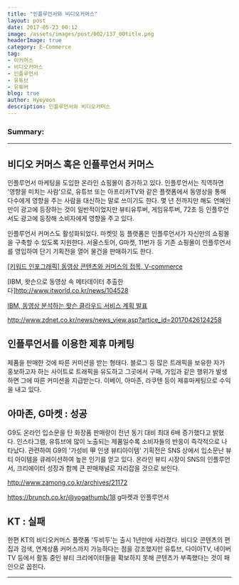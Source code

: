 ```yaml
---
title: "인플루언서와 비디오커머스"
layout: post
date: 2017-05-23 00:12
image: /assets/images/post/002/137_00title.png
headerImage: true
category: E-Commerce
tag:
- 이커머스
- 비디오커머스
- 인플루언서
- 유튜브
- 유튜버
blog: true
author: Hyeyeon
description: 인플루언서와 비디오커머스
---
```


### Summary:



---

## 비디오 커머스 혹은 인플루언서 커머스

인플루언서 마케팅을 도입한 온라인 쇼핑몰이 증가하고 있다. 인플루언서는 직역하면 '영향을 미치는 사람'으로, 유튜브 또는 아프리카TV와 같은 플랫폼에서 동영상을 통해 다수에게 영향을 주는 사람을 대신하는 말로 쓰이기도 한다. 몇 년 전까지만 해도 연예인만이 광고에 등장하는 것이 일반적이었지만 뷰티유투버, 게임유투버, 72초 등 인플루언서도 광고에 등장해 소비자에게 영향을 주고 있다.

인플루언서 커머스도 활성화되었다. 마켓잇 등 플랫폼은 인플루언서가 자신만의 쇼핑몰을 구축할 수 있도록 지원한다. 서울스토어, G마켓, 11번가 등 기존 쇼핑몰이 인플루언서를 영입하여 단기 기획전을 열어 물건을 판매하기도 한다.



[[키워드 인포그래픽] 동영상 콘텐츠와 커머스의 접목, V-commerce](http://www.mobiinside.com/kr/2017/04/26/infographic-video-commerce/)

[IBM, 왓슨으로 동영상 속 메타데이터 추출한다]http://www.itworld.co.kr/news/104528

[IBM, 동영상 분석하는 왓슨 클라우드 서비스 계획 발표](http://www.ciokorea.com/news/33997)

http://www.zdnet.co.kr/news/news_view.asp?artice_id=20170426124258


## 인플루언서를 이용한 제휴 마케팅

제품을 판매한 것에 따른 커미션을 받는 형태다. 블로그 등 많은 트래픽을 보유한 자가 홍보하고자 하는 사이트로 트래픽을 유도하고 그곳에서 구매, 가입과 같은 행위가 발생하면 그에 따른 커미션을 지급받는다. 이베이, 아마존, 라쿠텐 등이 제휴마케팅으로 수익을 내고 있다.

## 아마존, G마켓 : 성공


G9도 온라인 입소문을 탄 화장품 판매량이 전년 동기 대비 최대 6배 증가했다고 밝혔다. 인스타그램, 유튜브에 많이 노출되는 제품일수록 소비자들의 반응이 즉각적으로 나타났다. 관련하여 G9의 '가성비 甲 인생 뷰티아이템' 기획전은 SNS 상에서 입소문난 뷰티 아이템을 큐레이션하여 높은 인기를 얻고 있다. 온라인 뷰티 시장이 SNS의 인플루언서, 크리에이터 성장과 함께 큰 판매채널로 자리잡을 것으로 보인다.

http://www.zamong.co.kr/archives/21172

https://brunch.co.kr/@yogathumb/18
g마켓과 인플루언서

## KT : 실패

한편 KT의 비디오커머스 플랫폼 '두비두'는 출시 1년만에 사라졌다. 비디오 콘텐츠의 편집과 검색, 연계상품 커머스까지 가능하다는 점을 강조했지만 유튜브, 다이아TV, 네이버TV 등에서 활동 중인 뷰티 크리에이터들을 확보하지 못해 콘텐츠가 부족했다는 것이 패인으로 꼽힌다.

---
